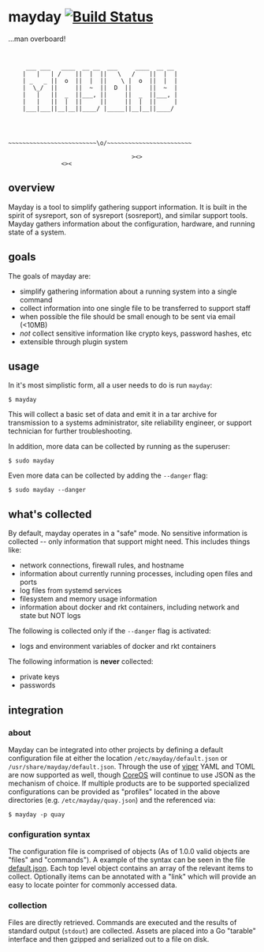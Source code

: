 # mayday [![Build Status](https://travis-ci.org/coreos/mayday.png?branch=master)](https://travis-ci.org/coreos/mayday)

...man overboard!

```


     ___ ___   ____  __ __  ___     ____  __ __
    |   |   | /    ||  |  ||   \   /    ||  |  |
    | _   _ ||  o  ||  |  ||    \ |  o  ||  |  |
    |  \_/  ||     ||  ~  ||  D  ||     ||  ~  |
    |   |   ||  _  ||___, ||     ||  _  ||___, |
    |   |   ||  |  ||     ||     ||  |  ||     |
    |___|___||__|__||____/ |_____||__|__||____/




~~~~~~~~~~~~~~~~~~~~~~~~~\o/~~~~~~~~~~~~~~~~~~~~~~~~

                                   ><>
               <><  
```

## overview
Mayday is a tool to simplify gathering support information.  It is built in the
spirit of sysreport, son of sysreport (sosreport), and similar support tools.  
Mayday gathers information about the configuration, hardware, and running state
of a system.


## goals
The goals of mayday are:
  * simplify gathering information about a running system into a single command
  * collect information into one single file to be transferred to support staff
  * when possible the file should be small enough to be sent via email (<10MB)
  * *not* collect sensitive information like crypto keys, password hashes, etc
  * extensible through plugin system

## usage
In it's most simplistic form, all a user needs to do is run `mayday`:

```
$ mayday
```

This will collect a basic set of data and emit it in a tar archive for
transmission to a systems administrator, site reliability engineer, or support
technician for further troubleshooting.

In addition, more data can be collected by running as the superuser:

```
$ sudo mayday
```
Even more data can be collected by adding the `--danger` flag:

```
$ sudo mayday --danger
```

## what's collected

By default, mayday operates in a "safe" mode. No sensitive information is
collected -- only information that support might need. This includes things like:

* network connections, firewall rules, and hostname
* information about currently running processes, including open files and ports
* log files from systemd services
* filesystem and memory usage information
* information about docker and rkt containers, including network and state but NOT logs

The following is collected only if the `--danger` flag is activated:

* logs and environment variables of docker and rkt containers

The following information is **never** collected:

* private keys
* passwords

## integration

### about
Mayday can be integrated into other projects by defining a default configuration
file at either the location `/etc/mayday/default.json` or
`/usr/share/mayday/default.json`. Through the use of [viper](https://github.com/spf13/viper)
YAML and TOML are now supported as well, though [CoreOS](https://coreos.com)
will continue to use JSON as the mechanism of choice.  If multiple products are
to be supported specialized configurations can be provided as "profiles" located
in the above directories (e.g. `/etc/mayday/quay.json`) and the referenced via:

```
$ mayday -p quay
```

### configuration syntax

The configuration file is comprised of objects (As of 1.0.0 valid objects are
"files" and "commands").  A example of the syntax can be seen in the file
[default.json](https://github.com/coreos/mayday/blob/master/default.json).
Each top level object contains an array of the relevant items to collect.
Optionally items can be annotated with a "link" which will provide an easy to
locate pointer for commonly accessed data.

### collection
Files are directly retrieved. Commands are executed and the results of standard
output (`stdout`) are collected. Assets are placed into a Go "tarable"
interface and then gzipped and serialized out to a file on disk.
